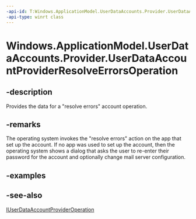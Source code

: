 ```yaml
---
-api-id: T:Windows.ApplicationModel.UserDataAccounts.Provider.UserDataAccountProviderResolveErrorsOperation
-api-type: winrt class
---
```


<!-- Class syntax.
public class UserDataAccountProviderResolveErrorsOperation : Windows.ApplicationModel.UserDataAccounts.Provider.IUserDataAccountProviderOperation, Windows.ApplicationModel.UserDataAccounts.Provider.IUserDataAccountProviderResolveErrorsOperation
-->

# Windows.ApplicationModel.UserDataAccounts.Provider.UserDataAccountProviderResolveErrorsOperation

## -description
Provides the data for a "resolve errors" account operation.

## -remarks
The operating system invokes the "resolve errors" action on the app that set up the account. If no app was used to set up the account, then the operating system shows a dialog that asks the user to re-enter their password for the account and optionally change mail server configuration.

## -examples

## -see-also
[IUserDataAccountProviderOperation](iuserdataaccountprovideroperation.md)
